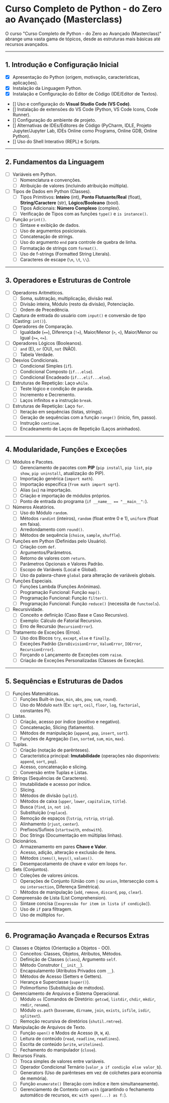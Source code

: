 # Curso Completo de Python - do Zero ao Avançado (Masterclass)

O curso "Curso Completo de Python - do Zero ao Avançado (Masterclass)" abrange uma vasta gama de tópicos, desde as estruturas mais básicas até recursos avançados.

---

## 1. Introdução e Configuração Inicial

- [x] Apresentação do Python (origem, motivação, características, aplicações).
- [x] Instalação da Linguagem Python.
- [x] Instalação e Configuração do Editor de Código (IDE/Editor de Textos).
- [] Uso e configuração do **Visual Studio Code (VS Code)**.
- [] Instalação de extensões do VS Code (Python, VS Code Icons, Code Runner).
- [] Configuração do ambiente de projeto.
- [] Alternativas de IDEs/Editores de Código (PyCharm, IDLE, Projeto Jupyter/Jupyter Lab, IDEs Online como Programs, Online GDB, Online Python).
- [] Uso do Shell Interativo (REPL) e Scripts.

---

## 2. Fundamentos da Linguagem

- [ ] Variáveis em Python.
  - [ ] Nomenclatura e convenções.
  - [ ] Atribuição de valores (incluindo atribuição múltipla).
- [ ] Tipos de Dados em Python (Classes).
  - [ ] Tipos Primitivos: **Inteiro** (int), **Ponto Flutuante/Real** (float), **String/Caractere** (str), **Lógico/Booleano** (bool).
  - [ ] Tipos Adicionais: **Número Complexo** (complex).
  - [ ] Verificação de Tipos com as funções `type()` e `is instance()`.
- [ ] Função `print()`.
  - [ ] Sintaxe e exibição de dados.
  - [ ] Uso de argumentos posicionais.
  - [ ] Concatenação de strings.
  - [ ] Uso do argumento `end` para controle de quebra de linha.
  - [ ] Formatação de strings com `format()`.
  - [ ] Uso de f-strings (Formatted String Literals).
  - [ ] Caracteres de escape (`\n`, `\t`, `\\`).

---

## 3. Operadores e Estruturas de Controle

- [ ] Operadores Aritméticos.
  - [ ] Soma, subtração, multiplicação, divisão real.
  - [ ] Divisão inteira, Módulo (resto da divisão), Potenciação.
  - [ ] Ordem de Precedência.
- [ ] Captura de entrada do usuário com `input()` e conversão de tipo (Casting: `int()`).
- [ ] Operadores de Comparação.
  - [ ] Igualdade (`==`), Diferença (`!=`), Maior/Menor (`>`, `<`), Maior/Menor ou Igual (`>=`, `<=`).
- [ ] Operadores Lógicos (Booleanos).
  - [ ] `and` (E), `or` (OU), `not` (NÃO).
  - [ ] Tabela Verdade.
- [ ] Desvios Condicionais.
  - [ ] Condicional Simples (`if`).
  - [ ] Condicional Composto (`if...else`).
  - [ ] Condicional Encadeado (`if...elif...else`).
- [ ] Estruturas de Repetição: Laço `while`.
  - [ ] Teste lógico e condição de parada.
  - [ ] Incremento e Decremento.
  - [ ] Laços infinitos e a instrução `break`.
- [ ] Estruturas de Repetição: Laço `for`.
  - [ ] Iteração em sequências (listas, strings).
  - [ ] Geração de sequências com a função `range()` (início, fim, passo).
  - [ ] Instrução `continue`.
  - [ ] Encadeamento de Laços de Repetição (Laços aninhados).

---

## 4. Modularidade, Funções e Exceções

- [ ] Módulos e Pacotes.
  - [ ] Gerenciamento de pacotes com **PIP** (`pip install`, `pip list`, `pip show`, `pip uninstall`, atualização do PIP).
  - [ ] Importação genérica (`import math`).
  - [ ] Importação específica (`from math import sqrt`).
  - [ ] Alias (`as`) na importação.
  - [ ] Criação e importação de módulos próprios.
  - [ ] Ponto de entrada do programa (`if __name__ == "__main__":`).
- [ ] Números Aleatórios.
  - [ ] Uso do Módulo `random`.
  - [ ] Métodos `randint` (inteiros), `random` (float entre 0 e 1), `uniform` (float em faixa).
  - [ ] Arredondamento com `round()`.
  - [ ] Métodos de sequência (`choice`, `sample`, `shuffle`).
- [ ] Funções em Python (Definidas pelo Usuário).
  - [ ] Criação com `def`.
  - [ ] Argumentos/Parâmetros.
  - [ ] Retorno de valores com `return`.
  - [ ] Parâmetros Opcionais e Valores Padrão.
  - [ ] Escopo de Variáveis (Local e Global).
  - [ ] Uso da palavra-chave `global` para alteração de variáveis globais.
- [ ] Funções Especiais.
  - [ ] Funções Lambda (Funções Anônimas).
  - [ ] Programação Funcional: Função `map()`.
  - [ ] Programação Funcional: Função `filter()`.
  - [ ] Programação Funcional: Função `reduce()` (necessita de `functools`).
- [ ] Recursividade.
  - [ ] Conceito e definição (Caso Base e Caso Recursivo).
  - [ ] Exemplo: Cálculo de Fatorial Recursivo.
  - [ ] Erro de Recursão (`RecursionError`).
- [ ] Tratamento de Exceções (Erros).
  - [ ] Uso dos Blocos `try`, `except`, `else` e `finally`.
  - [ ] Exceções Padrão (`ZeroDivisionError`, `ValueError`, `IOError`, `RecursionError`).
  - [ ] Forçando o Lançamento de Exceções com `raise`.
  - [ ] Criação de Exceções Personalizadas (Classes de Exceção).

---

## 5. Sequências e Estruturas de Dados

- [ ] Funções Matemáticas.
  - [ ] Funções Built-in (`max`, `min`, `abs`, `pow`, `sum`, `round`).
  - [ ] Uso do Módulo `math` (Ex: `sqrt`, `ceil`, `floor`, `log`, `factorial`, constantes Pi).
- [ ] Listas.
  - [ ] Criação, acesso por índice (positivo e negativo).
  - [ ] Concatenação, Slicing (fatiamento).
  - [ ] Métodos de manipulação (`append`, `pop`, `insert`, `sort`).
  - [ ] Funções de Agregação (`len`, `sorted`, `sum`, `min`, `max`).
- [ ] Tuplas.
  - [ ] Criação (notação de parênteses).
  - [ ] Característica principal: **Imutabilidade** (operações não disponíveis: `append`, `sort`, `pop`).
  - [ ] Acesso, concatenação e slicing.
  - [ ] Conversão entre Tuplas e Listas.
- [ ] Strings (Sequências de Caracteres).
  - [ ] Imutabilidade e acesso por índice.
  - [ ] Slicing.
  - [ ] Métodos de divisão (`split`).
  - [ ] Métodos de caixa (`upper`, `lower`, `capitalize`, `title`).
  - [ ] Busca (`find`, `in`, `not in`).
  - [ ] Substituição (`replace`).
  - [ ] Remoção de espaços (`lstrip`, `rstrip`, `strip`).
  - [ ] Alinhamento (`rjust`, `center`).
  - [ ] Prefixos/Sufixos (`startswith`, `endswith`).
  - [ ] Doc Strings (Documentação em múltiplas linhas).
- [ ] Dicionários.
  - [ ] Armazenamento em pares **Chave e Valor**.
  - [ ] Acesso, adição, alteração e exclusão de itens.
  - [ ] Métodos `items()`, `keys()`, `values()`.
  - [ ] Desempacotamento de chave e valor em loops `for`.
- [ ] Sets (Conjuntos).
  - [ ] Coleções de valores únicos.
  - [ ] Operações de Conjunto (União com `|` ou `union`, Intersecção com `&` ou `intersection`, Diferença Simétrica).
  - [ ] Métodos de manipulação (`add`, `remove`, `discard`, `pop`, `clear`).
- [ ] Compreensão de Lista (List Comprehension).
  - [ ] Sintaxe concisa (`[expressão for item in lista if condição]`).
  - [ ] Uso de `if` para filtragem.
  - [ ] Uso de múltiplos `for`.

---

## 6. Programação Avançada e Recursos Extras

- [ ] Classes e Objetos (Orientação a Objetos - OO).
  - [ ] Conceitos: Classes, Objetos, Atributos, Métodos.
  - [ ] Definição de Classes (`class`), Argumento `self`.
  - [ ] Método Construtor (`__init__`).
  - [ ] Encapsulamento (Atributos Privados com `__`).
  - [ ] Métodos de Acesso (Setters e Getters).
  - [ ] Herança e Superclasse (`super()`).
  - [ ] Polimorfismo (Substituição de métodos).
- [ ] Gerenciamento de Arquivos e Sistema Operacional.
  - [ ] Módulo `os` (Comandos de Diretório: `getcwd`, `listdir`, `chdir`, `mkdir`, `rmdir`, `rename`).
  - [ ] Módulo `os.path` (`basename`, `dirname`, `join`, `exists`, `isfile`, `isdir`, `splitext`).
  - [ ] Remoção recursiva de diretórios (`shutil.rmtree`).
- [ ] Manipulação de Arquivos de Texto.
  - [ ] Função `open()` e Modos de Acesso (`R`, `W`, `A`).
  - [ ] Leitura de conteúdo (`read`, `readline`, `readlines`).
  - [ ] Escrita de conteúdo (`write`, `writelines`).
  - [ ] Fechamento do manipulador (`close`).
- [ ] Recursos Finais.
  - [ ] Troca simples de valores entre variáveis.
  - [ ] Operador Condicional Ternário (`valor_a if condição else valor_b`).
  - [ ] Generators (Uso de parênteses em vez de colchetes para economia de memória).
  - [ ] Função `enumerate()` (Iteração com índice e item simultaneamente).
  - [ ] Gerenciamento de Contexto com `with` (garantindo o fechamento automático de recursos, ex: `with open(...) as f:`).